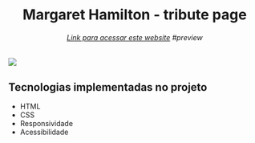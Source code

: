 <h1 align="center">Margaret Hamilton - tribute page</h1>
<h6 align="center"><a href="#">Link para acessar este website</a> #preview</h6>

<div>
  <img src="https://user-images.githubusercontent.com/71854074/159138405-4d8af2a5-9934-44c5-bce5-ca871571efa5.jpg"/>
</div>

## Tecnologias implementadas no projeto

<ul> 
  <li>HTML</li>
  <li>CSS</li>
  <li>Responsividade</li>
  <li>Acessibilidade</li>
</ul>
